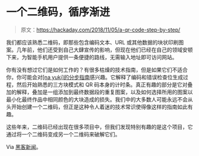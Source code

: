 # 一个二维码，循序渐进

> 原文：<https://hackaday.com/2018/11/05/a-qr-code-step-by-step/>

我们都应该熟悉二维码，即那些包含编码文本、URL 或其他数据的块状印刷图案。几年前，他们还受到自己大肆宣传的影响，但现在他们已经在自己的领域安顿下来，为智能手机用户提供一条便捷的路线，无需输入地址即可访问网站。

你有没有想过它们是如何工作的？有很多枯燥的技术指南，但是如果它们不适合你，你可能会对[[na yuki]的分步指南](https://www.nayuki.io/page/creating-a-qr-code-step-by-step)感兴趣。它解释了编码和错误检查位生成过程，然后开始熟悉的三方块模式和 QR 码本身的计时条。真正有趣的部分是它对叠加的解释，叠加是一组添加到最终数据段的重复图案，以及如何选择所用的图案以最小化最终作品中相同颜色的大块造成的损失。我们中的大多数人可能永远不会从头开始创建一个二维码，但正是这种令人着迷的技术常识使得像这样的指南如此有趣。

这些年来，二维码已经出现在很多项目中，但我们发现特别有趣的是这个项目，它通过将一个二维码变成另一个二维码来破解它们。

Via [黑客新闻](https://news.ycombinator.com/item?id=18360847)。